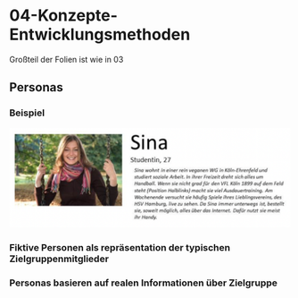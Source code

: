 # 04-Konzepte-Entwicklungsmethoden

Großteil der Folien ist wie in 03


## Personas

### Beispiel
![](/mindnote/2E800E0E-2EAB-43FB-8297-BBA50AF4AAEA.png)

### Fiktive Personen als repräsentation der typischen Zielgruppenmitglieder

### Personas basieren auf realen Informationen über Zielgruppe